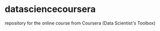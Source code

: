 datasciencecoursera
===================

repository for the online course from Coursera (Data Scientist's Toolbox)
